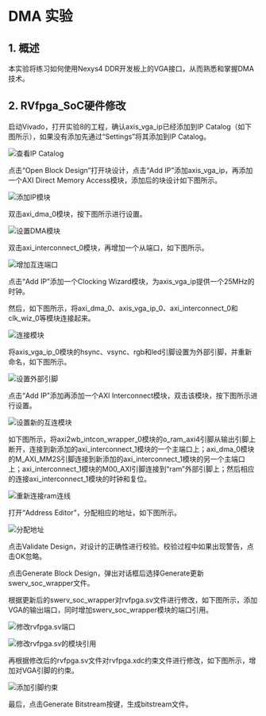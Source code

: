 # DMA 实验

## 1. 概述
本实验将练习如何使用Nexys4 DDR开发板上的VGA接口，从而熟悉和掌握DMA技术。

## 2. RVfpga_SoC硬件修改
启动Vivado，打开实验8的工程，确认axis_vga_ip已经添加到IP Catalog（如下图所示），如果没有添加先通过“Settings”将其添加到IP Catalog。

![查看IP Catalog](image_2022012201.png)

点击“Open Block Design”打开块设计，点击“Add IP”添加axis_vga_ip，再添加一个AXI Direct Memory Access模块，添加后的块设计如下图所示。

![添加IP模块](image_2022012202.png)

双击axi_dma_0模块，按下图所示进行设置。

![设置DMA模块](image_2022012203.png)

双击axi_interconnect_0模块，再增加一个从端口，如下图所示。

![增加互连端口](image_2022012204.png)

点击“Add IP”添加一个Clocking Wizard模块，为axis_vga_ip提供一个25MHz的时钟。

然后，如下图所示，将axi_dma_0、axis_vga_ip_0、axi_interconnect_0和clk_wiz_0等模块连接起来。

![连接模块](image_2022012205.png)

将axis_vga_ip_0模块的hsync、vsync、rgb和led引脚设置为外部引脚，并重新命名，如下图所示。

![设置外部引脚](image_2022012206.png)

点击“Add IP”添加再添加一个AXI Interconnect模块，双击该模块，按下图所示进行设置。

![设置新的互连模块](image_2022012207.png)

如下图所示，将axi2wb_intcon_wrapper_0模块的o_ram_axi4引脚从输出引脚上断开，连接到新添加的axi_interconnect_1模块的一个主端口上；axi_dma_0模块的M_AXI_MM2S引脚连接到新添加的axi_interconnect_1模块的另一个主端口上；axi_interconnect_1模块的M00_AXI引脚连接到“ram”外部引脚上；然后相应的连接axi_interconnect_1模块的时钟和复位。

![重新连接ram连线](image_2022012208.png)

打开“Address Editor”，分配相应的地址，如下图所示。

![分配地址](image_2022012209.png)

点击Validate Design，对设计的正确性进行校验。校验过程中如果出现警告，点击OK忽略。

点击Generate Block Design，弹出对话框后选择Generate更新swerv_soc_wrapper文件。

根据更新后的swerv_soc_wrapper对rvfpga.sv文件进行修改，如下图所示，添加VGA的输出端口，同时增加swerv_soc_wrapper模块的端口引用。

![修改rvfpga.sv端口](image_2022012210.png)

![修改rvfpga.sv的模块引用](image_2022012211.png)

再根据修改后的rvfpga.sv文件对rvfpga.xdc约束文件进行修改，如下图所示，增加对VGA引脚的约束。

![添加引脚约束](image_2022012212.png)

最后，点击Generate Bitstream按键，生成bitstream文件。



















